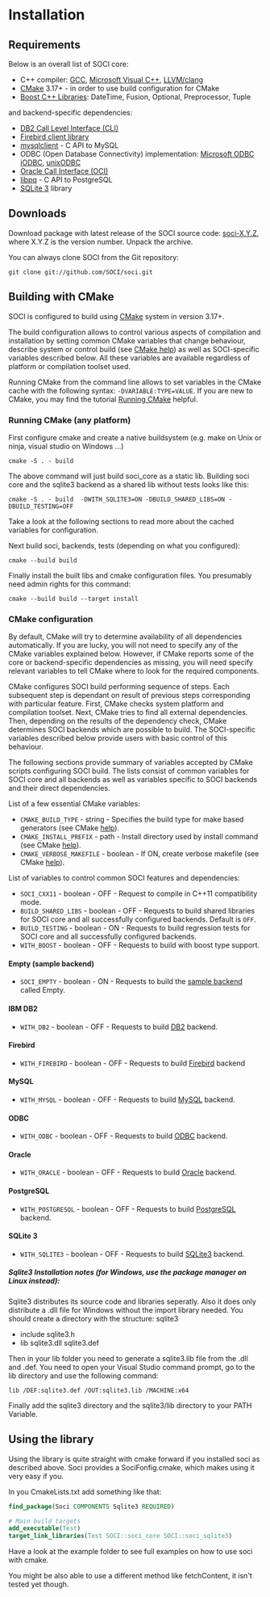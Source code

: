 # Installation

## Requirements

Below is an overall list of SOCI core:

* C++ compiler: [GCC](http://gcc.gnu.org/), [Microsoft Visual C++](http://msdn.microsoft.com/en-us/visualc), [LLVM/clang](http://clang.llvm.org/)
* [CMake](http://www.cmake.org) 3.17+ - in order to use build configuration for CMake
* [Boost C++ Libraries](http://www.boost.org): DateTime, Fusion, Optional, Preprocessor, Tuple

and backend-specific dependencies:

* [DB2 Call Level Interface (CLI)](http://pic.dhe.ibm.com/infocenter/db2luw/v10r1/topic/com.ibm.swg.im.dbclient.install.doc/doc/c0023452.html)
* [Firebird client library](http://www.firebirdsql.org/manual/ufb-cs-clientlib.html)
* [mysqlclient](https://dev.mysql.com/doc/refman/5.6/en/c-api.html) - C API to MySQL
* ODBC (Open Database Connectivity) implementation: [Microsoft ODBC](http://msdn.microsoft.com/en-us/library/windows/desktop/ms710252.aspx) [iODBC](http://www.iodbc.org/), [unixODBC](http://www.unixodbc.org/)
* [Oracle Call Interface (OCI)](http://www.oracle.com/technetwork/database/features/oci/index.html)
* [libpq](http://www.postgresql.org/docs/current/static/libpq.html) - C API to PostgreSQL
* [SQLite 3](http://www.sqlite.org/) library

## Downloads

Download package with latest release of the SOCI source code:
[soci-X.Y.Z](https://sourceforge.net/projects/soci/),
where X.Y.Z is the version number. Unpack the archive.

You can always clone SOCI from the Git repository:

```console
git clone git://github.com/SOCI/soci.git
```

## Building with CMake

SOCI is configured to build using [CMake](http://cmake.org/) system in version 3.17+.

The build configuration allows to control various aspects of compilation and
installation by setting common CMake variables that change behaviour, describe
system or control build (see [CMake help](http://cmake.org/cmake/help/documentation.html))
as well as SOCI-specific variables described below.
All these variables are available regardless of platform or compilation toolset used.

Running CMake from the command line allows to set variables in the CMake cache
with the following syntax: `-DVARIABLE:TYPE=VALUE`. If you are new to CMake,
you may find the tutorial [Running CMake](http://cmake.org/cmake/help/runningcmake.html) helpful.

### Running CMake (any platform)

First configure cmake and create a native buildsystem (e.g. make on Unix or ninja, visual studio on Windows ...)
```console
cmake -S . - build  
```
The above command will just build soci_core as a static lib. Building soci core and the sqlite3 backend as a shared lib without tests looks like this:
```console
cmake -S . - build  -DWITH_SQLITE3=ON -DBUILD_SHARED_LIBS=ON -DBUILD_TESTING=OFF
```
Take a look at the following sections to read more about the cached variables for configuration.


Next build soci, backends, tests (depending on what you configured):
```console
cmake --build build
```

Finally install the built libs and cmake configuration files. You presumably need admin rights for this command:
```console
cmake --build build --target install
```

### CMake configuration

By default, CMake will try to determine availability of all dependencies automatically.
If you are lucky, you will not need to specify any of the CMake variables explained below.
However, if CMake reports some of the core or backend-specific dependencies
as missing, you will need specify relevant variables to tell CMake where to look
for the required components.

CMake configures SOCI build performing sequence of steps.
Each subsequent step is dependant on result of previous steps corresponding with particular feature.
First, CMake checks system platform and compilation toolset.
Next, CMake tries to find all external dependencies.
Then, depending on the results of the dependency check, CMake determines SOCI backends which are possible to build.
The SOCI-specific variables described below provide users with basic control of this behaviour.

The following sections provide summary of variables accepted by CMake scripts configuring SOCI build.
The lists consist of common variables for SOCI core and all backends as well as variables specific to SOCI backends and their direct dependencies.

List of a few essential CMake variables:

* `CMAKE_BUILD_TYPE` - string - Specifies the build type for make based generators (see CMake [help](http://cmake.org/cmake/help/cmake-2-8-docs.html#variable:CMAKE_BUILD_TYPE)).
* `CMAKE_INSTALL_PREFIX` - path - Install directory used by install command (see CMake [help](http://cmake.org/cmake/help/cmake-2-8-docs.html#variable:CMAKE_INSTALL_PREFIX)).
* `CMAKE_VERBOSE_MAKEFILE` - boolean - If ON, create verbose makefile (see CMake [help](http://cmake.org/cmake/help/cmake-2-8-docs.html#variable:CMAKE_VERBOSE_MAKEFILE)).

List of variables to control common SOCI features and dependencies:

* `SOCI_CXX11` - boolean - OFF - Request to compile in C++11 compatibility mode.
* `BUILD_SHARED_LIBS` - boolean - OFF - Requests to build shared libraries for SOCI core and all successfully configured backends. Default is `OFF`.
* `BUILD_TESTING` - boolean - ON - Requests to build regression tests for SOCI core and all successfully configured backends.
* `WITH_BOOST` - boolean - OFF - Requests to build with boost type support.

#### Empty (sample backend)

* `SOCI_EMPTY` - boolean - ON - Requests to build the [sample backend](backends/index.md) called Empty.
#### IBM DB2

* `WITH_DB2` - boolean - OFF - Requests to build [DB2](backends/db2.md) backend.

#### Firebird

* `WITH_FIREBIRD` - boolean - OFF - Requests to build [Firebird](backends/firebird.md) backend

#### MySQL

* `WITH_MYSQL` - boolean - OFF - Requests to build [MySQL](backends/mysql.md) backend.

#### ODBC

* `WITH_ODBC` - boolean - OFF - Requests to build [ODBC](backends/odbc.md) backend.

#### Oracle

* `WITH_ORACLE` - boolean - OFF - Requests to build [Oracle](backends/oracle.md) backend.

#### PostgreSQL

* `WITH_POSTGRESQL` - boolean - OFF - Requests to build [PostgreSQL](backends/postgresql.md) backend.

#### SQLite 3

* `WITH_SQLITE3` - boolean - OFF - Requests to build [SQLite3](backends/sqlite3.md) backend.

##### Sqlite3 Installation notes (for Windows, use the package manager on Linux instead):
Sqlite3 distributes its source code and libraries seperatly. Also it does only distribute a .dll file for Windows without the import library needed. 
You should create a directory with the structure:
sqlite3
 - include
   sqlite3.h
 - lib
   sqlite3.dll
   sqlite3.def

Then in your lib folder you need to generate a sqlite3.lib file from the .dll and .def.
You need to open your  Visual Studio command prompt, go to the lib directory and use the following command:
```console
lib /DEF:sqlite3.def /OUT:sqlite3.lib /MACHINE:x64
```

Finally add the sqlite3 directory and the sqlite3/lib directory to your PATH Variable.

## Using the library

Using the library is quite straight with cmake forward if you installed soci as described above. Soci provides a SociFonfig.cmake, which makes using it very easy if you. 

In you CmakeLists.txt add something like that: 
```cmake
find_package(Soci COMPONENTS Sqlite3 REQUIRED)

# Main build targets
add_executable(Test)
target_link_libraries(Test SOCI::soci_core SOCI::soci_sqlite3)
```

Have a look at the example folder to see full examples on how to use soci with cmake. 

You might be also able to use a different method like fetchContent, it isn't tested yet though.
